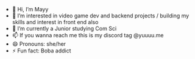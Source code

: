 - 👋 Hi, I’m Mayy
- 👀 I’m interested in video game dev and backend projects / building my skills and interest in front end also
- 🌱 I’m currently a Junior studying Com Sci
- 📫 If you wanna reach me this is my discord tag @yuuuu.me
- 😄 Pronouns: she/her
- ⚡ Fun fact: Boba addict 

<!---
saltypineapple00/saltypineapple00 is a ✨ special ✨ repository because its `README.md` (this file) appears on your GitHub profile.
You can click the Preview link to take a look at your changes.
--->
